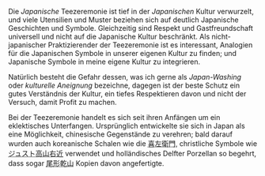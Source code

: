 <p>Die <em>Japanische</em> Teezeremonie ist tief in der <em>Japanischen</em> Kultur verwurzelt, und viele Utensilien und Muster beziehen sich auf deutlich Japanische Geschichten und Symbole. Gleichzeitig sind Respekt und Gastfreundschaft universell und nicht auf die Japanische Kultur beschränkt. Als nicht-japanischer Praktizierender der Teezeremonie ist es interessant, Analogien für die Japanischen Symbole in unserer eigenen Kultur zu finden; und Japanische Symbole in meine eigene Kultur zu integrieren.</p>
<p>Natürlich besteht die Gefahr dessen, was ich gerne als <em>Japan-Washing</em> oder <em>kulturelle Aneignung</em> bezeichne, dagegen ist der beste Schutz ein gutes Verständnis der Kultur, ein tiefes Respektieren davon und nicht der Versuch, damit Profit zu machen.</p>
<p>Bei der Teezeremonie handelt es sich seit ihren Anfängen um ein eklektisches Unterfangen. Ursprünglich entwickelte sie sich in Japan als eine Möglichkeit, chinesische Gegenstände zu verehren; bald darauf wurden auch koreanische Schalen wie die <abbr title="Kizaemon Ido Tee-Schale">喜左衛門</abbr>, christliche Symbole wie <abbr title="Takayama &quot;Justo&quot; Ukon, ein christlicher Teepraktiker aus dem 16. Jahrhundert">ジュスト高山右近</abbr> verwendet und holländisches Delfter Porzellan so begehrt, dass sogar <abbr title="Ogata Kenzan">尾形乾山</abbr> Kopien davon angefertigte.</p>
